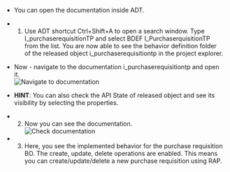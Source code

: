 
- You can open the documentation inside ADT.

- 1.	Use ADT shortcut Ctrl+Shift+A to open a search window. Type I_purchaserequisitionTP and select BDEF I_PurchaserquisitionTP from the list.
You are now able to see the behavior definition folder of the released object i_purchaserequisitiontp in the project explorer. 
- Now -  navigate to the documentation i_purchaserequisitiontp and open it.  
![Navigate to documentation](Images/documentation6.png)
- **HINT**: You can also check the API State of released object and see its visibility by selecting the properties.
- 2.	Now you can see the documentation.   
![Check documentation](Images/documentation7.png)
- 3. Here, you see the implemented behavior for the purchase requisition BO. The create, update, delete operations are enabled. This means you can create/update/delete a new purchase requisition using RAP.
